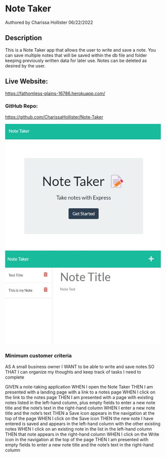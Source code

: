 # Note Taker

Authored by Charissa Hollister 06/22/2022

## Description

This is a Note Taker app that allows the user to write and save a note. You can save multiple notes that will be saved within the db file and folder keeping previously written data for later use. Notes can be deleted as desired by the user.

## Live Website:

https://fathomless-plains-16786.herokuapp.com/

### GitHub Repo:

https://github.com/CharissaHollister/Note-Taker

![ScreenShot](./Screenshot%201.jpg)
![ScreenShot](./Screenshot%202.jpg)

### Minimum customer criteria

AS A small business owner
I WANT to be able to write and save notes
SO THAT I can organize my thoughts and keep track of tasks I need to complete

GIVEN a note-taking application
WHEN I open the Note Taker
THEN I am presented with a landing page with a link to a notes page
WHEN I click on the link to the notes page
THEN I am presented with a page with existing notes listed in the left-hand column, plus empty fields to enter a new note title and the note’s text in the right-hand column
WHEN I enter a new note title and the note’s text
THEN a Save icon appears in the navigation at the top of the page
WHEN I click on the Save icon
THEN the new note I have entered is saved and appears in the left-hand column with the other existing notes
WHEN I click on an existing note in the list in the left-hand column
THEN that note appears in the right-hand column
WHEN I click on the Write icon in the navigation at the top of the page
THEN I am presented with empty fields to enter a new note title and the note’s text in the right-hand column
